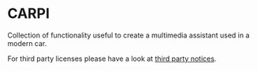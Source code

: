 # CARPI

Collection of functionality useful to create a multimedia assistant used in a modern car.

For third party licenses please have a look at [third party notices](third_party.md).